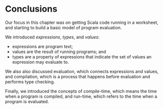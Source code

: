 # Conclusions

Our focus in this chapter was on getting Scala code running in a worksheet, and starting to build a basic model of program evaluation.

We introduced *expressions*, *types*, and *values*:

* expressions are program text;
* values are the result of running programs; and
* types are a property of expressions that indicate the set of values an expression may evaluate to.
  
We also also discussed evaluation, which connects expressions and values, and compilation, which is a process that happens before evaluation and performs type checking.

Finally, we introduced the concepts of compile-time, which means the time when a program is compiled, and run-time, which refers to the time when a program is evaluated.

